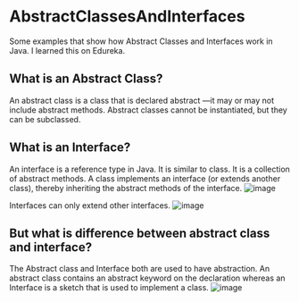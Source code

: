 # AbstractClassesAndInterfaces
Some examples that show how Abstract Classes and Interfaces work in Java. I learned this on Edureka.

## What is an Abstract Class?
An abstract class is a class that is declared abstract —it may or may not include abstract methods. Abstract classes cannot be instantiated, but they can be subclassed.

## What is an Interface?
An interface is a reference type in Java. It is similar to class. It is a collection of abstract methods. A class implements an interface (or extends another class), thereby inheriting the abstract methods of the interface.
![image](https://user-images.githubusercontent.com/31170255/235330267-deda0c82-7f1f-4bbc-a72e-782e8c9b7396.png)

Interfaces can only extend other interfaces.
![image](https://user-images.githubusercontent.com/31170255/235330338-da856c6f-b900-4f46-b47a-9b8387cf5bd9.png)

## But what is difference between abstract class and interface?
The Abstract class and Interface both are used to have abstraction. An abstract class contains an abstract keyword on the declaration whereas an Interface is a sketch that is used to implement a class.
![image](https://user-images.githubusercontent.com/31170255/235371384-bb665f2b-e798-4a36-8388-06ff618d4325.png)
